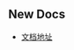 ## New Docs
- [文档地址](https://sturdy-request-899.notion.site/Film-Fusion-15183e8ce9cc800e88edc3ab5c2627c0?pvs=74)
 

